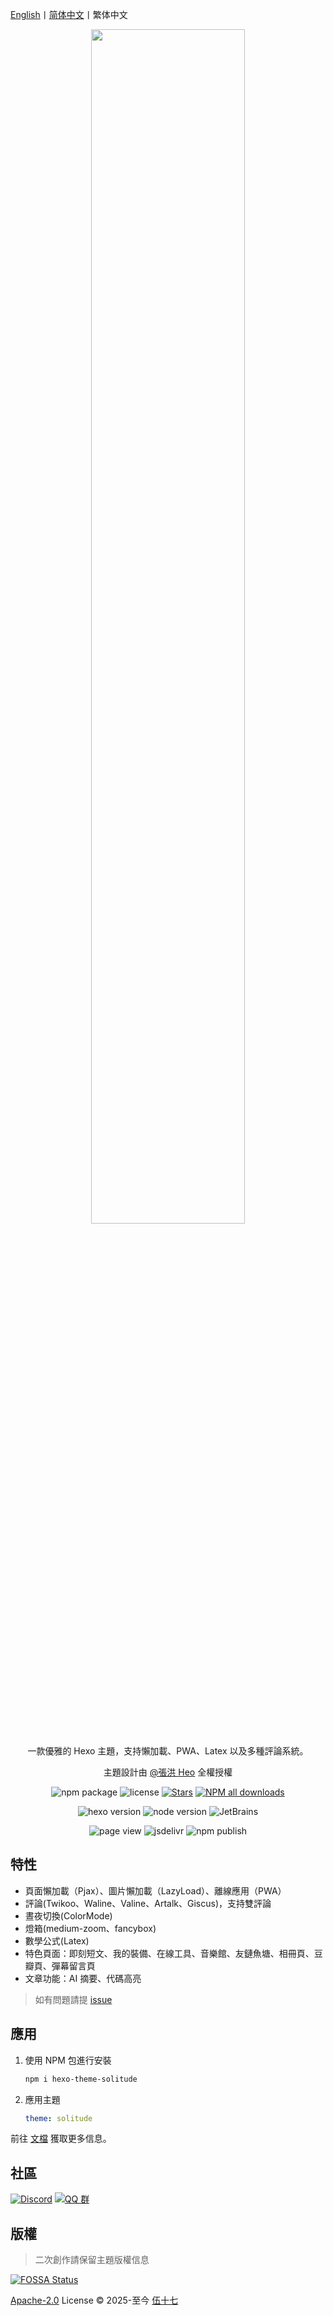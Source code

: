 [English](README_en-US.md)丨[简体中文](README.md)丨繁体中文

<div align="center">

<img width="70%" src=".github/screenshot.avif" />

一款優雅的 Hexo 主題，支持懶加載、PWA、Latex 以及多種評論系統。

主題設計由 [@張洪 Heo](https://github.com/zhheo) 全權授權

![npm package](https://img.shields.io/npm/v/hexo-theme-solitude)
![license](https://img.shields.io/github/license/everfu/hexo-theme-solitude?color=FF5531)
[![Stars](https://img.shields.io/github/stars/everfu/hexo-theme-solitude)](https://github.com/everfu/hexo-theme-solitude/stargazers)
[![NPM all downloads](https://img.shields.io/npm/d18m/hexo-theme-solitude)](https://www.npmjs.com/package/hexo-theme-solitude)

![hexo version](https://img.shields.io/badge/hexo-7.0.0+-blue?logo=hexo&logoColor=white)
![node version](https://img.shields.io/badge/node-14.0.0+-white?logo=node.js&logoColor=white)
![JetBrains](https://img.shields.io/badge/jetbrains-support-white?logo=jetbrains)

![page view](https://komarev.com/ghpvc/?username=hexo-theme-solitude&color=blue)
![jsdelivr](https://img.shields.io/jsdelivr/npm/hd/hexo-theme-solitude)
![npm publish](https://img.shields.io/github/actions/workflow/status/everfu/hexo-theme-solitude/npm-publish.yml)

</div>

## 特性

- 頁面懶加載（Pjax）、圖片懶加載（LazyLoad）、離線應用（PWA）
- 評論(Twikoo、Waline、Valine、Artalk、Giscus)，支持雙評論
- 晝夜切換(ColorMode)
- 燈箱(medium-zoom、fancybox)
- 數學公式(Latex)
- 特色頁面：即刻短文、我的裝備、在線工具、音樂館、友鏈魚塘、相冊頁、豆瓣頁、彈幕留言頁
- 文章功能：AI 摘要、代碼高亮

> 如有問題請提 [issue](https://github.com/everfu/hexo-theme-solitude/issues)

## 應用

1. 使用 NPM 包進行安裝

   ```bash
   npm i hexo-theme-solitude
   ```

2. 應用主題

   ```yaml
   theme: solitude
   ```

前往 [文檔](https://solitude.js.org/) 獲取更多信息。

## 社區

[![Discord](https://img.shields.io/discord/1266610921942548553?logo=discord&label=discord&logoColor=white)](https://discord.gg/HZXAnK4Sut)
[![QQ 群](https://img.shields.io/badge/QQ%20群-948375336-FFD700?logo=Tencent-QQ&logoColor=white)](https://qm.qq.com/q/mxfomMvJPG)

## 版權

> 二次創作請保留主題版權信息

[![FOSSA Status](https://app.fossa.com/api/projects/git%2Bgithub.com%2Fvalor-x%2Fhexo-theme-solitude.svg?type=small)](https://app.fossa.com/projects/git%2Bgithub.com%2Fvalor-x%2Fhexo-theme-solitude?ref=badge_large)

[Apache-2.0](./LICENSE) License &copy; 2025-至今 [伍十七](https://github.com/everfu)

